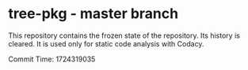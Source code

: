 # tree-pkg - master branch

This repository contains the frozen state of the repository.
Its history is cleared. It is used only for static code
analysis with Codacy.

Commit Time: 1724319035